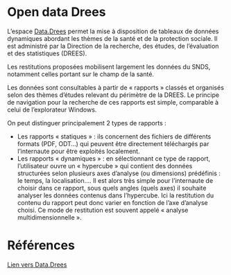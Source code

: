 # Open data Drees
<!-- SPDX-License-Identifier: MPL-2.0 -->

L’espace [Data.Drees](http://www.data.drees.sante.gouv.fr/ReportFolders/reportFolders.aspx?sCS_referer=&sCS_ChosenLang=fr) permet la mise à disposition de tableaux de données dynamiques abordant les thèmes de la santé et de la protection sociale. Il est administré par la Direction de la recherche, des études, de l’évaluation et des statistiques (DREES).

Les restitutions proposées mobilisent largement les données du SNDS, notamment celles portant sur le champ de la santé.

Les données sont consultables à partir de « rapports » classés et organisés selon des
thèmes d’études relevant du périmètre de la DREES. Le principe de navigation pour la
recherche de ces rapports est simple, comparable à celui de l’explorateur Windows.

On peut distinguer principalement 2 types de rapports :
- Les rapports « statiques » : ils concernent des fichiers de différents formats (PDF,
ODT…) qui peuvent être directement téléchargés par l’internaute pour être exploités
localement.
- Les rapports « dynamiques » : en sélectionnant ce type de rapport, l’utilisateur ouvre
un « hypercube » qui contient des données structurées selon plusieurs axes
d’analyse (ou dimensions) prédéfinis : le temps, la localisation…. Il est alors très
simple pour l’internaute de choisir dans ce rapport, sous quels angles (quels axes) il
souhaite analyser les données contenus dans l’hypercube. Ici la restitution du
contenu du rapport peut donc varier en fonction de l’axe d’analyse choisi. Ce mode
de restitution est souvent appelé « analyse multidimensionnelle ».

# Références
[Lien vers Data.Drees](http://www.data.drees.sante.gouv.fr/ReportFolders/reportFolders.aspx?sCS_referer=&sCS_ChosenLang=fr)
